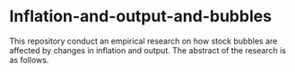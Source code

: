 # Inflation-and-output-and-bubbles
This repository conduct an empirical research on how stock bubbles are affected by changes in inflation and output. The abstract of the research is as follows.
